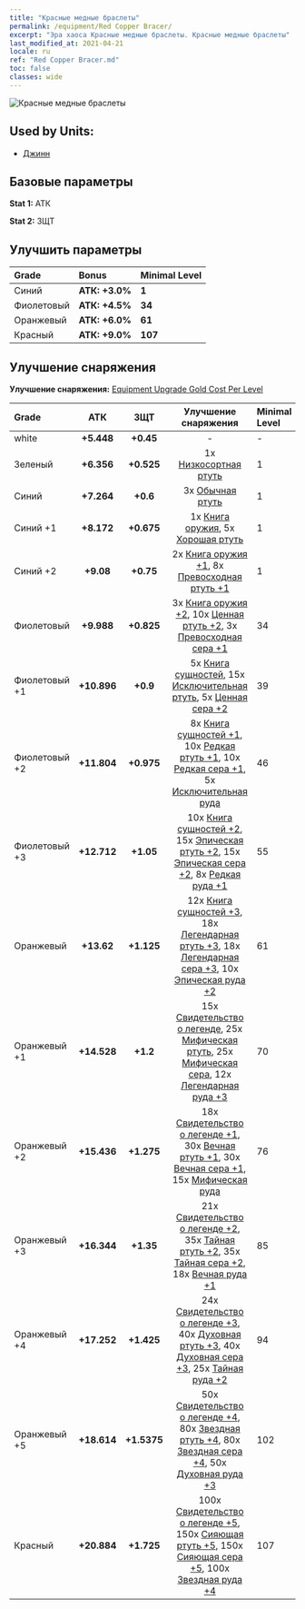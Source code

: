 ```yaml
---
title: "Красные медные браслеты"
permalink: /equipment/Red Copper Bracer/
excerpt: "Эра хаоса Красные медные браслеты. Красные медные браслеты"
last_modified_at: 2021-04-21
locale: ru
ref: "Red Copper Bracer.md"
toc: false
classes: wide
---
```


  ![Красные медные браслеты](/images/e/e_6053.png)

## Used by Units:

* [Джинн](/ru/units/Genie/) 


## Базовые параметры
 **Stat 1:** АТК

 **Stat 2:** ЗЩТ

## Улучшить параметры

  |     Grade    |   Bonus | Minimal Level | 
  |:-------------|:--------|:--------------| 
  | Синий | **АТК: +3.0%** | **1** | 
  | Фиолетовый | **АТК: +4.5%** | **34** | 
  | Оранжевый | **АТК: +6.0%** | **61** | 
  | Красный | **АТК: +9.0%** | **107** | 


## Улучшение снаряжения
 **Улучшение снаряжения:** [Equipment Upgrade Gold Cost Per Level](/equipment/EquipmentUpgradeCostPerLevel/) 

  |          Grade      | АТК | ЗЩТ | Улучшение снаряжения | Minimal Level |
  |:--------------------|:---------:|:---------:|:----------------:|:--------------|
  | white | **+5.448** | **+0.45** | - | - |
  | Зеленый | **+6.356** | **+0.525** | 1x [Низкосортная ртуть](/ru/Items/mat_2/) | 1 |
  | Синий | **+7.264** | **+0.6** | 3x [Обычная ртуть](/ru/Items/mat_8/) | 1 |
  | Синий +1 | **+8.172** | **+0.675** | 1x [Книга оружия](/ru/Items/mat_18/), 5x [Хорошая ртуть](/ru/Items/mat_14/) | 1 |
  | Синий +2 | **+9.08** | **+0.75** | 2x [Книга оружия +1](/ru/Items/mat_25/), 8x [Превосходная ртуть +1](/ru/Items/mat_21/) | 1 |
  | Фиолетовый | **+9.988** | **+0.825** | 3x [Книга оружия +2](/ru/Items/mat_32/), 10x [Ценная ртуть +2](/ru/Items/mat_28/), 3x [Превосходная сера +1](/ru/Items/mat_22/) | 34 |
  | Фиолетовый +1 | **+10.896** | **+0.9** | 5x [Книга сущностей](/ru/Items/mat_39/), 15x [Исключительная ртуть](/ru/Items/mat_35/), 5x [Ценная сера +2](/ru/Items/mat_29/) | 39 |
  | Фиолетовый +2 | **+11.804** | **+0.975** | 8x [Книга сущностей +1](/ru/Items/mat_46/), 10x [Редкая ртуть +1](/ru/Items/mat_42/), 10x [Редкая сера +1](/ru/Items/mat_43/), 5x [Исключительная руда](/ru/Items/mat_33/) | 46 |
  | Фиолетовый +3 | **+12.712** | **+1.05** | 10x [Книга сущностей +2](/ru/Items/mat_53/), 15x [Эпическая ртуть +2](/ru/Items/mat_49/), 15x [Эпическая сера +2](/ru/Items/mat_50/), 8x [Редкая руда +1](/ru/Items/mat_40/) | 55 |
  | Оранжевый | **+13.62** | **+1.125** | 12x [Книга сущностей +3](/ru/Items/mat_60/), 18x [Легендарная ртуть +3](/ru/Items/mat_56/), 18x [Легендарная сера +3](/ru/Items/mat_57/), 10x [Эпическая руда +2](/ru/Items/mat_47/) | 61 |
  | Оранжевый +1 | **+14.528** | **+1.2** | 15x [Свидетельство о легенде](/ru/Items/mat_67/), 25x [Мифическая ртуть](/ru/Items/mat_63/), 25x [Мифическая сера](/ru/Items/mat_64/), 12x [Легендарная руда +3](/ru/Items/mat_54/) | 70 |
  | Оранжевый +2 | **+15.436** | **+1.275** | 18x [Свидетельство о легенде +1](/ru/Items/mat_74/), 30x [Вечная ртуть +1](/ru/Items/mat_70/), 30x [Вечная сера +1](/ru/Items/mat_71/), 15x [Мифическая руда](/ru/Items/mat_61/) | 76 |
  | Оранжевый +3 | **+16.344** | **+1.35** | 21x [Свидетельство о легенде +2](/ru/Items/mat_81/), 35x [Тайная ртуть +2](/ru/Items/mat_77/), 35x [Тайная сера +2](/ru/Items/mat_78/), 18x [Вечная руда +1](/ru/Items/mat_68/) | 85 |
  | Оранжевый +4 | **+17.252** | **+1.425** | 24x [Свидетельство о легенде +3](/ru/Items/mat_88/), 40x [Духовная ртуть +3](/ru/Items/mat_84/), 40x [Духовная сера +3](/ru/Items/mat_85/), 25x [Тайная руда +2](/ru/Items/mat_75/) | 94 |
  | Оранжевый +5 | **+18.614** | **+1.5375** | 50x [Свидетельство о легенде +4](/ru/Items/mat_95/), 80x [Звездная ртуть +4](/ru/Items/mat_91/), 80x [Звездная сера +4](/ru/Items/mat_92/), 50x [Духовная руда +3](/ru/Items/mat_82/) | 102 |
  | Красный | **+20.884** | **+1.725** | 100x [Свидетельство о легенде +5](/ru/Items/mat_102/), 150x [Сияющая ртуть +5](/ru/Items/mat_98/), 150x [Сияющая сера +5](/ru/Items/mat_99/), 100x [Звездная руда +4](/ru/Items/mat_89/) | 107 |

